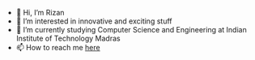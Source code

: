- 👋 Hi, I’m Rizan
- 👀 I’m interested in innovative and exciting stuff
- 🌱 I’m currently studying Computer Science and Engineering at Indian Institute of Technology Madras
- 📫 How to reach me <a href="https://www.linkedin.com/in/mohammed-rizan-farooqui-414351226/">here</a>

<!---
rizan21/rizan21 is a ✨ special ✨ repository because its `README.md` (this file) appears on your GitHub profile.
You can click the Preview link to take a look at your changes.
--->
